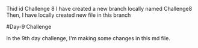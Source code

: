 
Thid id Challenge 8
I have created a new branch locally named Challenge8
Then, I have locally created new file in this branch

#Day-9 Challenge 

In the 9th day challenge, I'm making some changes in this md file.
